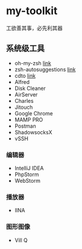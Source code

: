 # my-toolkit

 工欲善其事，必先利其器



## 系统级工具

- oh-my-zsh [link](https://github.com/robbyrussell/oh-my-zsh)
- zsh-autosuggestions [link](https://github.com/zsh-users/zsh-autosuggestions)
- cdto [link](https://github.com/jbtule/cdto)
- Alfred
- Disk Cleaner
- AirServer
- Charles
- Jitouch
- Google Chrome
- MAMP PRO
- Postman
- ShadowsocksX
- vSSH

### 编辑器

- IntelliJ IDEA
- PhpStorm
- WebStorm

### 播放器

- IINA

### 图形图像

- Vill Q
